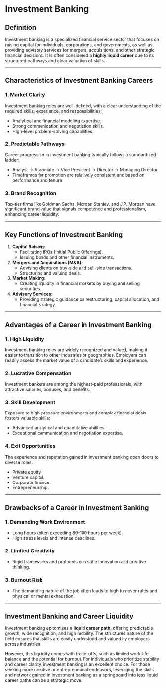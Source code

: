 # Investment Banking

## Definition

Investment banking is a specialized financial service sector that focuses on raising capital for individuals, corporations, and governments, as well as providing advisory services for mergers, acquisitions, and other strategic financial decisions. It is often considered a **highly liquid career** due to its structured pathways and clear valuation of skills.

***

## Characteristics of Investment Banking Careers

### 1. **Market Clarity**

Investment banking roles are well-defined, with a clear understanding of the required skills, experience, and responsibilities:

* Analytical and financial modeling expertise.
* Strong communication and negotiation skills.
* High-level problem-solving capabilities.

### 2. **Predictable Pathways**

Career progression in investment banking typically follows a standardized ladder:

* Analyst → Associate → Vice President → Director → Managing Director.
* Timeframes for promotion are relatively consistent and based on performance and tenure.

### 3. **Brand Recognition**

Top-tier firms like [Goldman Sachs](../crypto_economics/goldman_sachs.md), Morgan Stanley, and J.P. Morgan have significant brand value that signals competence and professionalism, enhancing career liquidity.

***

## Key Functions of Investment Banking

1. **Capital Raising**:
   * Facilitating IPOs (Initial Public Offerings).
   * Issuing bonds and other financial instruments.
2. **Mergers and Acquisitions (M\&A)**:
   * Advising clients on buy-side and sell-side transactions.
   * Structuring and valuing deals.
3. **Market Making**:
   * Creating liquidity in financial markets by buying and selling securities.
4. **Advisory Services**:
   * Providing strategic guidance on restructuring, capital allocation, and financial strategy.

***

## Advantages of a Career in Investment Banking

### 1. **High Liquidity**

Investment banking roles are widely recognized and valued, making it easier to transition to other industries or geographies. Employers can readily assess the market value of a candidate’s skills and experience.

### 2. **Lucrative Compensation**

Investment bankers are among the highest-paid professionals, with attractive salaries, bonuses, and benefits.

### 3. **Skill Development**

Exposure to high-pressure environments and complex financial deals fosters valuable skills:

* Advanced analytical and quantitative abilities.
* Exceptional communication and negotiation expertise.

### 4. **Exit Opportunities**

The experience and reputation gained in investment banking open doors to diverse roles:

* Private equity.
* Venture capital.
* Corporate finance.
* Entrepreneurship.

***

## Drawbacks of a Career in Investment Banking

### 1. **Demanding Work Environment**

* Long hours (often exceeding 80-100 hours per week).
* High stress levels and intense deadlines.

### 2. **Limited Creativity**

* Rigid frameworks and protocols can stifle innovation and creative thinking.

### 3. **Burnout Risk**

* The demanding nature of the job often leads to high turnover rates and physical or mental exhaustion.

***

## Investment Banking and Career Liquidity

Investment banking epitomizes a **liquid career path**, offering predictable growth, wide recognition, and high mobility. The structured nature of the field ensures that skills are easily understood and valued by employers across industries.

However, this liquidity comes with trade-offs, such as limited work-life balance and the potential for burnout. For individuals who prioritize stability and career clarity, investment banking is an excellent choice. For those seeking more creative or entrepreneurial endeavors, leveraging the skills and network gained in investment banking as a springboard into less liquid career paths can be a strategic move.
